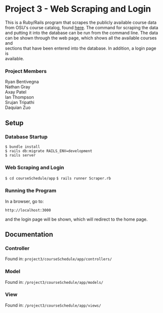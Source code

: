 # Project 3 - Web Scraping and Login

This is a Ruby/Rails program that scrapes the publicly available course data  
from OSU's course catalog, found [here](https://registrar.osu.edu/courses/index.asp). The command for scraping the data  
and putting it into the database can be run from the command line. The data  
can be shown through the web page, which shows all the available courses and  
sections that have been entered into the database. In addition, a login page is  
available.

### Project Members

Ryan Bentivegna  
Nathan Gray  
Axay Patel  
Ian Thompson  
Srujan Tripathi  
Daquian Zuo  

## Setup

### Database Startup

`$ bundle install`  
`$ rails db:migrate RAILS_ENV=development`  
`$ rails server`  

### Web Scraping and Login

`$ cd courseSchedule/app`
`$ rails runner Scraper.rb`

### Running the Program

In a browser, go to:

`http://localhost:3000`

and the login page will be shown, which will redirect to the home page.


## Documentation

### Controller

Found in: `project3/courseSchedule/app/controllers/`

### Model

Found in: `/project3/courseSchedule/app/models/`

### View

Found in: `/project3/courseSchedule/app/views/`
